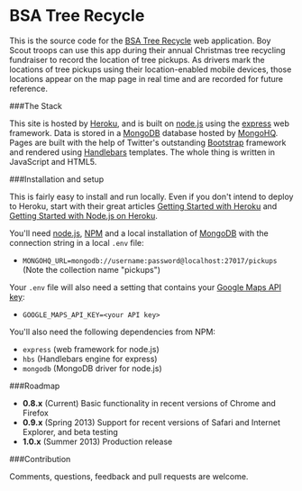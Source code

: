# BSA Tree Recycle

This is the source code for the [BSA Tree Recycle][btr] web application.  Boy Scout troops can use this app during their annual Christmas tree recycling fundraiser to record the location of tree pickups.  As drivers mark the locations of tree pickups using their location-enabled mobile devices, those locations appear on the map page in real time and are recorded for future reference.

[btr]: http://bsatreerecycle.herokuapp.com

###The Stack

This site is hosted by [Heroku][h], and is built on [node.js][n] using the [express][e] web framework. Data is stored in a [MongoDB][mdb] database hosted by [MongoHQ][mhq]. Pages are built with the help of Twitter's outstanding [Bootstrap][b] framework and rendered using [Handlebars][h] templates.  The whole thing is written in JavaScript and HTML5.

[h]: http://www.heroku.com/
[n]: http://nodejs.org/
[e]: http://expressjs.com/
[mdb]: http://www.mongodb.org/
[mhq]: http://www.mongohq.com/
[b]: http://twitter.github.com/bootstrap/
[h]: http://handlebarsjs.com/

###Installation and setup

This is fairly easy to install and run locally.  Even if you don't intend to deploy to Heroku, start with their great articles [Getting Started with Heroku][h1] and [Getting Started with Node.js on Heroku][h2]. 

You'll need [node.js][n], [NPM][npm] and a local installation of [MongoDB][mdb] with the connection string in a local `.env` file:

* `MONGOHQ_URL=mongodb://username:password@localhost:27017/pickups` (Note the collection name "pickups")

Your `.env` file will also need a setting that contains your [Google Maps API key][key]:

* `GOOGLE_MAPS_API_KEY=<your API key>`

[key]: https://developers.google.com/maps/documentation/javascript/tutorial#api_key

You'll also need the following dependencies from NPM:

* `express` (web framework for node.js)
* `hbs` (Handlebars engine for express)
* `mongodb` (MongoDB driver for node.js)

[h1]: https://devcenter.heroku.com/articles/quickstart
[h2]: https://devcenter.heroku.com/articles/nodejs
[npm]: https://npmjs.org/

###Roadmap

* __0.8.x__ (Current) Basic functionality in recent versions of Chrome and Firefox
* __0.9.x__ (Spring 2013) Support for recent versions of Safari and Internet Explorer, and beta testing
* __1.0.x__ (Summer 2013) Production release

###Contribution

Comments, questions, feedback and pull requests are welcome.